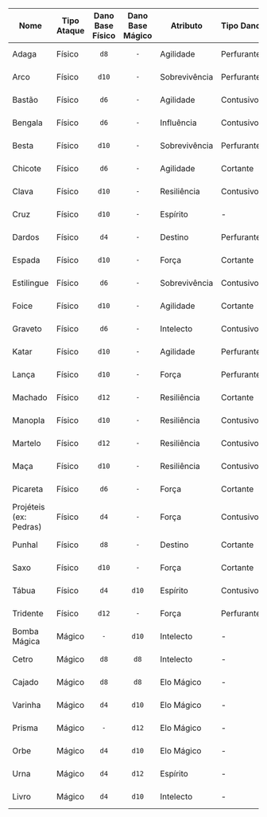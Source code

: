| Nome                   | Tipo Ataque | Dano Base Físico | Dano Base Mágico | Atributo      | Tipo Dano  | Preço (T$) |
|------------------------|-------------|:----------------:|:----------------:|---------------|------------|:----------:|
| Adaga                  | Físico      |       `d8`       |        `-`       | Agilidade     | Perfurante |   T$ 200   |
| Arco                   | Físico      |       `d10`      |        `-`       | Sobrevivência | Perfurante |   T$ 200   |
| Bastão                 | Físico      |       `d6`       |        `-`       | Agilidade     | Contusivo  |   T$ 200   |
| Bengala                | Físico      |       `d6`       |        `-`       | Influência    | Contusivo  |   T$ 200   |
| Besta                  | Físico      |       `d10`      |        `-`       | Sobrevivência | Perfurante |   T$ 200   |
| Chicote                | Físico      |       `d6`       |        `-`       | Agilidade     | Cortante   |   T$ 200   |
| Clava                  | Físico      |       `d10`      |        `-`       | Resiliência   | Contusivo  |   T$ 200   |
| Cruz                   | Físico      |       `d10`      |        `-`       | Espírito      | -          |   T$ 300   |
| Dardos                 | Físico      |       `d4`       |        `-`       | Destino       | Perfurante |   T$ 200   |
| Espada                 | Físico      |       `d10`      |        `-`       | Força         | Cortante   |   T$ 200   |
| Estilingue             | Físico      |       `d6`       |        `-`       | Sobrevivência | Contusivo  |   T$ 200   |
| Foice                  | Físico      |       `d10`      |        `-`       | Agilidade     | Cortante   |   T$ 200   |
| Graveto                | Físico      |       `d6`       |        `-`       | Intelecto     | Contusivo  |   T$ 200   |
| Katar                  | Físico      |       `d10`      |        `-`       | Agilidade     | Perfurante |   T$ 200   |
| Lança                  | Físico      |       `d10`      |        `-`       | Força         | Perfurante |   T$ 200   |
| Machado                | Físico      |       `d12`      |        `-`       | Resiliência   | Cortante   |   T$ 200   |
| Manopla                | Físico      |       `d10`      |        `-`       | Resiliência   | Contusivo  |   T$ 200   |
| Martelo                | Físico      |       `d12`      |        `-`       | Resiliência   | Contusivo  |   T$ 200   |
| Maça                   | Físico      |       `d10`      |        `-`       | Resiliência   | Contusivo  |   T$ 200   |
| Picareta               | Físico      |       `d6`       |        `-`       | Força         | Cortante   |   T$ 200   |
| Projéteis (ex: Pedras) | Físico      |       `d4`       |        `-`       | Força         | Contusivo  |    T$ 50   |
| Punhal                 | Físico      |       `d8`       |        `-`       | Destino       | Cortante   |   T$ 200   |
| Saxo                   | Físico      |       `d10`      |        `-`       | Força         | Cortante   |   T$ 200   |
| Tábua                  | Físico      |       `d4`       |       `d10`      | Espírito      | Contusivo  |   T$ 200   |
| Tridente               | Físico      |       `d12`      |        `-`       | Força         | Perfurante |   T$ 200   |
| Bomba Mágica           | Mágico      |        `-`       |       `d10`      | Intelecto     | -          |   T$ 300   |
| Cetro                  | Mágico      |       `d8`       |       `d8`       | Intelecto     | -          |   T$ 300   |
| Cajado                 | Mágico      |       `d8`       |       `d8`       | Elo Mágico    | -          |   T$ 300   |
| Varinha                | Mágico      |       `d4`       |       `d10`      | Elo Mágico    | -          |   T$ 300   |
| Prisma                 | Mágico      |        `-`       |       `d12`      | Elo Mágico    | -          |   T$ 300   |
| Orbe                   | Mágico      |       `d4`       |       `d10`      | Elo Mágico    | -          |   T$ 300   |
| Urna                   | Mágico      |       `d4`       |       `d12`      | Espírito      | -          |   T$ 300   |
| Livro                  | Mágico      |       `d4`       |       `d10`      | Intelecto     | -          |   T$ 300   |
